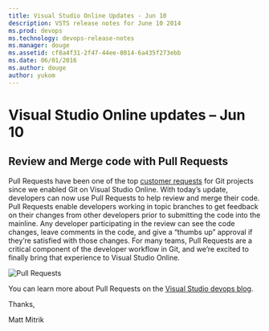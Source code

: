 ```yaml
---
title: Visual Studio Online Updates - Jun 10
description: VSTS release notes for June 10 2014
ms.prod: devops
ms.technology: devops-release-notes
ms.manager: douge
ms.assetid: cf8a4f31-2f47-44ee-8014-6a435f273ebb
ms.date: 06/01/2016
ms.author: douge
author: yukom
---
```


# Visual Studio Online updates – Jun 10

## Review and Merge code with Pull Requests

Pull Requests have been one of the top [customer requests](https://visualstudio.uservoice.com/forums/121579-visual-studio/suggestions/3891599-tfservice-git-pull-requests) for Git projects since we enabled Git on Visual Studio Online. With today’s update, developers can now use Pull Requests to help review and merge their code. Pull Requests enable developers working in topic branches to get feedback on their changes from other developers prior to submitting the code into the mainline. Any developer participating in the review can see the code changes, leave comments in the code, and give a “thumbs up” approval if they’re satisfied with those changes. For many teams, Pull Requests are a critical component of the developer workflow in Git, and we’re excited to finally bring that experience to Visual Studio Online.

![Pull Requests](_img/6_10_01.png)

You can learn more about Pull Requests on the [Visual Studio devops blog](http://go.microsoft.com/fwlink/?prd=12493&pver=1.0&sbp=TFS&plcid=0x409&clcid=0x409&ar=VC&sar=Pull%20Request).

Thanks,

Matt Mitrik

